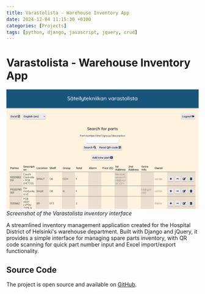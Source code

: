 ```yaml
---
title: Varastolista - Warehouse Inventory App
date: 2024-12-04 11:15:30 +0100
categories: [Projects]
tags: [python, django, javascript, jquery, crud]
---
```


# Varastolista - Warehouse Inventory App

![Varastolista Screenshot](/assets/img/projects/varastolista.png)
_Screenshot of the Varastolista inventory interface_

A streamlined inventory management application created for the Hospital District of Helsinki's warehouse department. Built with Django and jQuery, it provides a simple interface for managing spare parts inventory, with QR code scanning for quick part number input and Excel import/export functionality.

## Source Code

The project is open source and available on [GitHub](https://github.com/cyanidesayonara/varastolista).
